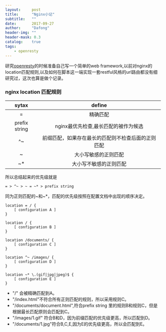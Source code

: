```yaml
---
layout:     post
title:      "Nginx小记"
subtitle:   ""
date:       2017-09-27
author:     "Dafong"
header-img: ""
header-mask: 0.3
catalog:    true
tags:
    - openresty
---
```


研究[openresty](https://openresty.org)的时候准备自己写一个简单的web framework,以前对nginx的location匹配规则,以及如何在脚本这一端实现一套restful风格的url路由都没有细研究过，这次也算是做个记录。

### nginx location 匹配规则

|     sytax     |          define           |
| :-----------: | :-----------------------: |
|       =       |           精确匹配            |
| prefix string |   nginx最优先检查,最长匹配的被作为候选   |
|      ^~       | 前缀匹配，如果存在最长的匹配则不检查后面的正则匹配 |
|       ~       |        大小写敏感的正则匹配         |
|      ~*       |        大小写不敏感的正则匹配        |

所以总结起来的优先级就是

```
= > ^~ > ~ = ~* > prefix string
```

同为正则匹配的~和~*，匹配的优先级按照在配置文档中出现的顺序决定。

```nginx
location = / {
    [ configuration A ]
}

location / {
    [ configuration B ]
}

location /documents/ {
    [ configuration C ]
}

location ^~ /images/ {
    [ configuration D ]
}

location ~* \.(gif|jpg|jpeg)$ {
    [ configuration E ]
}
```

* "/" 会被精确匹配到A。
* "/index.html"不符合所有正则匹配的规则，所以采用规则C。
* "/documents/document.html",符合prefix string 里的规则B和规则C，但是根据最长匹配原则会匹配到C。
* "/images/1.gif" 符合B和D，因为前缀匹配的优先级更高，所以匹配到D。
* "/documents/1.jpg"符合B,C,E,因为E的优先级更高，所以会匹配到E。

### 